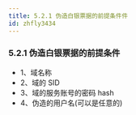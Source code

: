 ```yaml
---
title: 5.2.1 伪造白银票据的前提条件件
id: zhfly3434
---
```


### 5.2.1 伪造白银票据的前提条件

*   1、域名称
*   2、域的 SID
*   3、域的服务账号的密码 hash
*   4、伪造的用户名(可以是任意的)